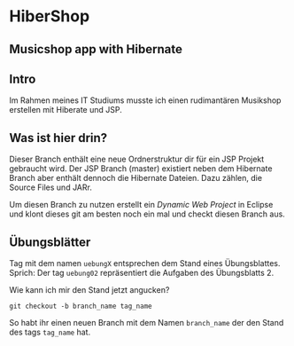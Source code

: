 HiberShop
=========
Musicshop app with Hibernate
----------------------------

Intro
-----
Im Rahmen meines IT Studiums musste ich einen rudimantären Musikshop erstellen mit Hiberate und JSP.


Was ist hier drin?
------------------

Dieser Branch enthält eine neue Ordnerstruktur dir für ein JSP Projekt gebraucht wird.
Der JSP Branch (master) existiert neben dem Hibernate Branch aber enthält dennoch die Hibernate
Dateien. Dazu zählen, die Source Files und JARr.

Um diesen Branch zu nutzen erstellt ein _Dynamic Web Project_ in Eclipse und klont
dieses git am besten noch ein mal und checkt diesen Branch aus.

Übungsblätter
-------------

Tag mit dem namen `uebungX` entsprechen dem Stand eines Übungsblattes. Sprich: Der tag `uebung02` repräsentiert die Aufgaben des Übungsblatts 2.

Wie kann ich mir den Stand jetzt angucken?

    git checkout -b branch_name tag_name

So habt ihr einen neuen Branch mit dem Namen `branch_name` der den Stand des tags `tag_name` hat.
